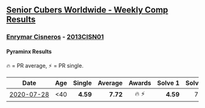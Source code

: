 <style>table {white-space: nowrap;}</style>

## [Senior Cubers Worldwide - Weekly Comp Results](/scw-comp/results/)
### [Enrymar Cisneros](README.md) - [2013CISN01](https://www.worldcubeassociation.org/persons/2013CISN01?event=pyram)
#### Pyraminx Results

<span style="white-space: nowrap;">🔥 = PR average</span>, <span style="white-space: nowrap;">⚡ = PR single</span>.

| Date | Age | Single | Average | Awards | Solve 1 | Solve 2 | Solve 3 | Solve 4 | Solve 5 | Video |
| :--: | :--: | --: | --: | :--: | --: | --: | --: | --: | --: | :-- |
| [2020-07-28](../../results/2020-07-28/pyram.md) | <40 | **4.59** | **7.72** | 🔥 ⚡ | **4.59** | 7.75 | 9.27 | 7.27 | 8.15 | [Desktop](https://www.facebook.com/events/610415706564720/permalink/614825012790456) / [Mobile](https://m.facebook.com/events/610415706564720?view=permalink&id=614825012790456) |


<!-- Global site tag (gtag.js) - Google Analytics -->
<script async src="https://www.googletagmanager.com/gtag/js?id=UA-86348435-3"></script>
<script>window.dataLayer = window.dataLayer || []; function gtag() {dataLayer.push(arguments);} gtag('js', new Date()); gtag('config', 'UA-86348435-3');</script>
